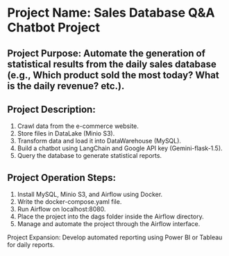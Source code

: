 # Project Name: Sales Database Q&A Chatbot Project
## Project Purpose: Automate the generation of statistical results from the daily sales database (e.g., Which product sold the most today? What is the daily revenue? etc.).

## Project Description:
1. Crawl data from the e-commerce website.
2. Store files in DataLake (Minio S3).
3. Transform data and load it into DataWarehouse (MySQL).
4. Build a chatbot using LangChain and Google API key (Gemini-flask-1.5).
5. Query the database to generate statistical reports.
   
## Project Operation Steps:
1. Install MySQL, Minio S3, and Airflow using Docker.
2. Write the docker-compose.yaml file.
3. Run Airflow on localhost:8080.
4. Place the project into the dags folder inside the Airflow directory.
5. Manage and automate the project through the Airflow interface.
   
Project Expansion:
Develop automated reporting using Power BI or Tableau for daily reports.

